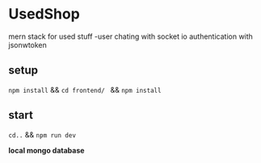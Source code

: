 # UsedShop
mern stack for used stuff -user chating with socket io authentication with jsonwtoken


## setup

`npm install` && `cd frontend/ `  && `npm install` 

## start

`cd..` && `npm run dev`

**local mongo database**
